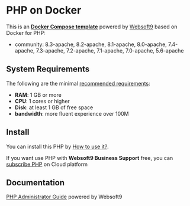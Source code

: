 # PHP on Docker  

This is an **[Docker Compose template](https://github.com/Websoft9/docker-library)** powered by [Websoft9](https://www.websoft9.com) based on Docker for PHP:


 - community:  8.3-apache, 8.2-apache, 8.1-apache, 8.0-apache, 7.4-apache, 7.3-apache, 7.2-apache, 7.1-apache, 7.0-apache, 5.6-apache


## System Requirements

The following are the minimal [recommended requirements](https://hub.docker.com/_/php):

* **RAM**: 1 GB or more
* **CPU**: 1 cores or higher
* **Disk**: at least 1 GB of free space
* **bandwidth**: more fluent experience over 100M  

## Install

You can install this PHP by [How to use it?](https://github.com/Websoft9/docker-library#how-to-use-it).   

If you want use PHP with **Websoft9 Business Support** free, you can [subscribe PHP](https://www.websoft9.com/apps) on Cloud platform

## Documentation

[PHP Administrator Guide](https://support.websoft9.com/docs/php) powered by Websoft9